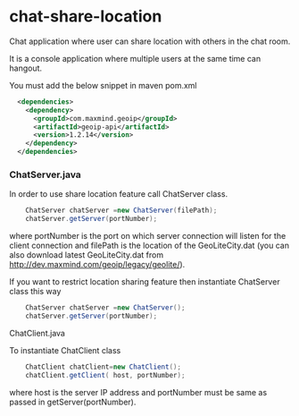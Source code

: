 # chat-share-location
Chat application where user can share location with others in the chat room.

It is a console application where multiple users at the same time can hangout.

You must add the below snippet in maven pom.xml

```xml
  <dependencies>
    <dependency>
      <groupId>com.maxmind.geoip</groupId>
      <artifactId>geoip-api</artifactId>
      <version>1.2.14</version>
    </dependency>
  </dependencies>
````
### ChatServer.java
In order to use share location feature call ChatServer class.

````java
	ChatServer chatServer =new ChatServer(filePath);
	chatServer.getServer(portNumber);
````
where portNumber is the port on which server connection will listen for the client connection and filePath is the location of the GeoLiteCity.dat (you can also download latest GeoLiteCity.dat from http://dev.maxmind.com/geoip/legacy/geolite/).

If you want to restrict location sharing feature then instantiate ChatServer class this way

````java
	ChatServer chatServer =new ChatServer();
	chatServer.getServer(portNumber);
````
ChatClient.java

To instantiate ChatClient class 

````java
	ChatClient chatClient=new ChatClient();
	chatClient.getClient( host, portNumber);
````
where host is the server IP address and portNumber must be same as passed in getServer(portNumber).

